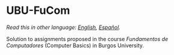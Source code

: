 # UBU-FuCom
*Read this in other language: [English](tree/master), [Español](tree/master-es).*

Solution to assignments proposed in the course *Fundamentos de Computadores* (Computer Basics) in Burgos University.
